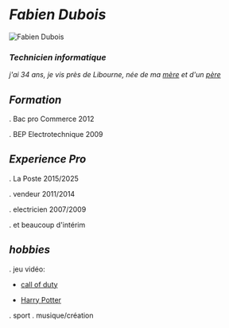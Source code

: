 # *Fabien Dubois*
![Fabien Dubois](https://img.fotocommunity.com/lne-105af323-cd35-451f-9151-9b47a3d87825.jpg?height=1080)
### *Technicien informatique*
*j'ai 34 ans, je vis près de Libourne, née de ma *[mère](https://www.britishandco.com/wp-content/uploads/Quelles-sont-les-meilleures-poules-pondeuses.jpg)* et d'un *[père](https://www.qualiteviande-aquitaine.fr/wordpress/wp-content/uploads/2017/02/boeuf_chalosse.jpg)**

## *Formation*
. Bac pro Commerce 2012

. BEP Electrotechnique 2009

## *Experience Pro*
. La Poste 2015/2025

. vendeur 2011/2014

. electricien 2007/2009

. et beaucoup d'intérim

## *hobbies*
. jeu vidéo:
   - [call of duty](https://static.fnac-static.com/multimedia/Images/FD/Comete/160068/CCP_IMG_ORIGINAL/2120547.jpg)
     
   - [Harry Potter](https://cdn.wccftech.com/wp-content/uploads/2022/07/EGS_HogwartsLegacy_AvalancheSoftware.jpg)
     
. sport
. musique/création
